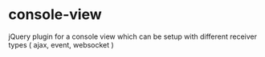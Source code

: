 console-view
============

jQuery plugin for a console view which can be setup with different receiver types ( ajax, event, websocket )
